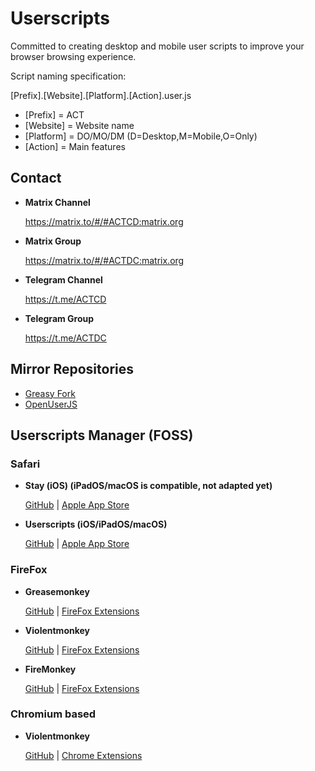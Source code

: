 # Userscripts
Committed to creating desktop and mobile user scripts to improve your browser browsing experience.

Script naming specification:

[Prefix].[Website].[Platform].[Action].user.js
- [Prefix] = ACT
- [Website] = Website name
- [Platform] = DO/MO/DM (D=Desktop,M=Mobile,O=Only)
- [Action] = Main features

## Contact

- **Matrix Channel**

    https://matrix.to/#/#ACTCD:matrix.org

- **Matrix Group**

    https://matrix.to/#/#ACTDC:matrix.org

- **Telegram Channel**

    https://t.me/ACTCD

- **Telegram Group**

    https://t.me/ACTDC

## Mirror Repositories
- [Greasy Fork](https://greasyfork.org/zh-CN/users/885672-actcd)
- [OpenUserJS](https://openuserjs.org/users/ACTCD)

## Userscripts Manager (FOSS)

### Safari

- **Stay (iOS) (iPadOS/macOS is compatible, not adapted yet)**

    [GitHub](https://github.com/shenruisi/Stay) | [Apple App Store](https://geo.itunes.apple.com/app/stay/id1591620171)

- **Userscripts (iOS/iPadOS/macOS)**

    [GitHub](https://github.com/quoid/userscripts) | [Apple App Store](https://geo.itunes.apple.com/app/userscripts/id1463298887)
    
### FireFox

- **Greasemonkey**

    [GitHub](https://github.com/greasemonkey/greasemonkey/) | [FireFox Extensions](https://addons.mozilla.org/firefox/addon/greasemonkey/)
    
- **Violentmonkey**

    [GitHub](https://github.com/violentmonkey/violentmonkey) | [FireFox Extensions](https://addons.mozilla.org/firefox/addon/violentmonkey/)

- **FireMonkey**

    [GitHub](https://github.com/erosman/support) | [FireFox Extensions](https://addons.mozilla.org/firefox/addon/firemonkey/)

### Chromium based

- **Violentmonkey**

    [GitHub](https://github.com/violentmonkey/violentmonkey) | [Chrome Extensions](https://chrome.google.com/webstore/detail/violentmonkey/jinjaccalgkegednnccohejagnlnfdag)



